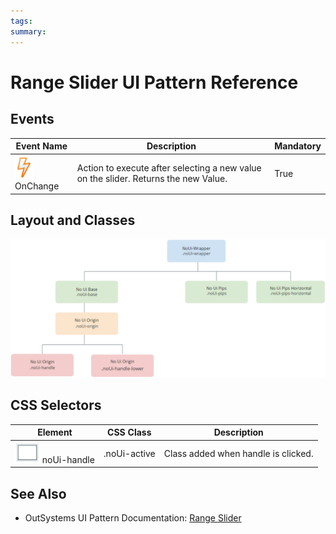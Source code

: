 ```yaml
---
tags:
summary: 
---
```


# Range Slider UI Pattern Reference
## Events

**Event Name** |  **Description** |  **Mandatory**  
---|---|---  
![](images/Event.png) OnChange  |  Action to execute after selecting a new value on the slider. Returns the new Value.  |  True  
  
## Layout and Classes

![](images/range_slider_layout_and_classes.png)

## CSS Selectors

**Element** |  **CSS Class** |  **Description**  
---|---|---  
![](images/css_selector.png) noUi-handle  |  .noUi-active  |  Class added when handle is clicked.  
  

 ## See Also

* OutSystems UI Pattern Documentation: [Range Slider](https://success.outsystems.com/Documentation/11/Developing_an_Application/Design_UI/Patterns/Using_Mobile_Patterns/RangeSlider_Pattern)

